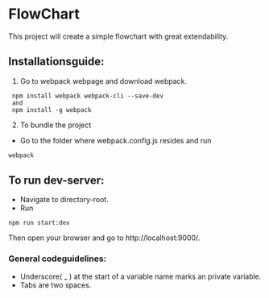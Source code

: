 # FlowChart
This project will create a simple flowchart with great extendability.


## Installationsguide:
1. Go to webpack webpage and download webpack.
```
 npm install webpack webpack-cli --save-dev 
 and
 npm install -g webpack
```

2. To bundle the project 
* Go to the folder where webpack.config.js resides and run
```bash
webpack
```

## To run dev-server:
* Navigate to directory-root.
* Run 
```
npm run start:dev
```
Then open your browser and go to http://localhost:9000/.

### General codeguidelines:
* Underscore( _ ) at the start of a variable name marks an private variable.
* Tabs are two spaces.

